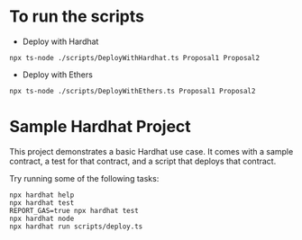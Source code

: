 # To run the scripts

- Deploy with Hardhat
``` 
npx ts-node ./scripts/DeployWithHardhat.ts Proposal1 Proposal2
```

- Deploy with Ethers
```
npx ts-node ./scripts/DeployWithEthers.ts Proposal1 Proposal2
``````

# Sample Hardhat Project

This project demonstrates a basic Hardhat use case. It comes with a sample contract, a test for that contract, and a script that deploys that contract.

Try running some of the following tasks:

```shell
npx hardhat help
npx hardhat test
REPORT_GAS=true npx hardhat test
npx hardhat node
npx hardhat run scripts/deploy.ts
```

